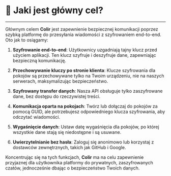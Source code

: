# 🎯 Jaki jest główny cel?

---

Głównym celem **Colir** jest zapewnienie bezpiecznej komunikacji poprzez szybką platformę do przesyłania wiadomości z szyfrowaniem end-to-end. Oto jak to osiągamy:

1. **Szyfrowanie end-to-end**: Użytkownicy uzgadniają tajny klucz przed użyciem aplikacji. Ten klucz szyfruje i deszyfruje dane, zapewniając bezpieczną komunikację.

2. **Przechowywanie kluczy po stronie klienta**: Klucze szyfrowania dla pokojów są przechowywane tylko na Twoim urządzeniu, nie na naszych serwerach, maksymalizując bezpieczeństwo.

3. **Szyfrowany transfer danych**: Nasza API obsługuje tylko zaszyfrowane dane, bez dostępu do rzeczywistej treści.

4. **Komunikacja oparta na pokojach**: Twórz lub dołączaj do pokojów za pomocą GUID, ale potrzebujesz odpowiedniego klucza szyfrowania, aby odczytać wiadomości.

5. **Wygaśnięcie danych**: Ustaw datę wygaśnięcia dla pokojów, po której wszystkie dane stają się niedostępne i są usuwane.

6. **Uwierzytelnianie bez hasła**: Zaloguj się anonimowo lub korzystaj z dostawców zewnętrznych, takich jak GitHub i Google.

Koncentrując się na tych funkcjach, **Colir** ma na celu zapewnienie przyjaznej dla użytkownika platformy do prywatnych, zaszyfrowanych czatów, jednocześnie dbając o bezpieczeństwo Twoich danych.
